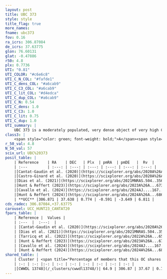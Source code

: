 ```yaml
---
layout: post
title: UBC 373
style: style
title_flag: true
more_names: 
fname: ubc373
fov: 0.16
ra_icrs: 306.87084
de_icrs: 37.63775
glon: 76.60131
glat: -0.47886
r50: 4.8
plx: 0.7736
UTI: "0.81"
UTI_COLOR: "#c6e6c8"
UTI_C_N_COL: "#fafde1"
UTI_C_dens_COL: "#a6cab9"
UTI_C_C3_COL: "#a6cab9"
UTI_C_lit_COL: "#d4edca"
UTI_C_dup_COL: "#a6cab9"
UTI_C_N: 0.54
UTI_C_dens: 1.0
UTI_C_C3: 1.0
UTI_C_lit: 0.75
UTI_C_dup: 1.0
UTI_summary: |
    UBC 373 is a moderately populated, very dense object of very high C3 quality. It is well-studied in the literature. This object shares a significant percentage of members with a later reported entry.
class3: |
    <span style="color: green; font-weight: bold;">A</span><span style="color: green; font-weight: bold;">A</span>
r_50_val: 4.8
N_50_val: 57
scix_url: UBC%20373
posit_table: |
    | Reference    | RA    | DEC   | Plx  | pmRA  | pmDE   |  Rv  |
    | :---         | :---: | :---: | :---: | :---: | :---: | :---: |
    |[Cantat-Gaudin et al. (2020)](https://scixplorer.org/abs/2020A%26A...640A...1C) | 306.874 | 37.665 | 0.788 | -0.627 | -3.624 | -- |
    |[Castro-Ginard et al. (2020)](https://scixplorer.org/abs/2020A%26A...635A..45C) | 306.857 | 37.67 | 0.795 | -0.621 | -3.615 | -- |
    |[Dias et al. (2021)](https://scixplorer.org/abs/2021MNRAS.504..356D) | 306.86 | 37.666 | 0.764 | -0.595 | -3.651 | -- |
    |[Hunt & Reffert (2023)](https://scixplorer.org/abs/2023A%26A...673A.114H) | 306.876 | 37.649 | 0.777 | -0.612 | -3.685 | 6.824 |
    |[Cavallo et al. (2024)](https://scixplorer.org/abs/2024AJ....167...12C) | 306.853 | 37.649 | 0.775 | -- | -- | -- |
    |[Hunt & Reffert (2024)](https://scixplorer.org/abs/2024A%26A...686A..42H) | 306.876 | 37.649 | 0.777 | -0.612 | -3.685 | 6.824 |
    | **UCC** |306.871 | 37.638 | 0.774 | -0.591 | -3.649 | 6.811 | 
cds_radec: 306.87084,+37.63775
carousel: UCC_HUNT23_CANTAT20
fpars_table: |
    | Reference |  Values |
    | :---  |  :---:  |
    | [Cantat-Gaudin et al. (2020)](https://scixplorer.org/abs/2020A%26A...640A...1C) | `AVNN=2.88, DMNN=10.4, AgeNN=7.81` |
    | [Dias et al. (2021)](https://scixplorer.org/abs/2021MNRAS.504..356D) | `Av=3.035, Dist=1232, logage=7.236, [Fe/H]=0.015` |
    | [Tarricq et al. (2022)](https://scixplorer.org/abs/2022A%26A...659A..59T) | `Dist=1168, logAgeNN=7.86` |
    | [Hunt & Reffert (2023)](https://scixplorer.org/abs/2023A%26A...673A.114H) | `AV50=3.221, diffAV50=1.416, MOD50=10.439, logAge50=7.443` |
    | [Cavallo et al. (2024)](https://scixplorer.org/abs/2024AJ....167...12C) | `AV50=3.42, dMod50=10.54, logAge50=7.35, [Fe/H]50=0.27` |
    | [Hunt & Reffert (2024)](https://scixplorer.org/abs/2024A%26A...686A..42H) | `MassJ=363.155` |
shared_table: |
    | Cluster | <span title="Percentage of members that this OC shares with the ones listed">%</span>   | RA   | DEC   | Plx   | pmRA  | pmDE  | Rv | UTI |
    | :-: | :-: |:-: | :-: | :-: | :-: | :-: | :-: | :-: |
    |[CWWDL 13748](/_clusters/cwwdl13748/)| 64.9 | 306.87 | 37.67 | 0.78 | -0.6 | -3.65 | 6.81 |0.0 |
---
```

